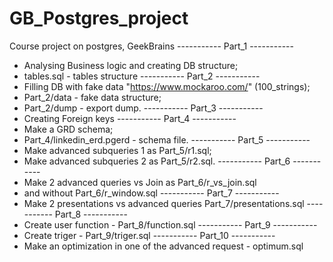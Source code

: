 # GB_Postgres_project
Сourse project on postgres, GeekBrains
----------- Part_1 -----------
- Analysing Business logic and creating DB structure;
- tables.sql - tables structure
----------- Part_2 -----------
- Filling DB with fake data "https://www.mockaroo.com/" (100_strings);
- Part_2/data - fake data structure;
- Part_2/dump - export dump.
----------- Part_3 -----------
- Creating Foreign keys
----------- Part_4 -----------
- Make a GRD schema;
- Part_4/linkedin_erd.pgerd - schema file.
----------- Part_5 -----------
- Make advanced subqueries 1 as Part_5/r1.sql;
- Make advanced subqueries 2 as Part_5/r2.sql.
----------- Part_6 -----------
- Make 2 advanced queries vs Join as Part_6/r_vs_join.sql
- and without Part_6/r_window.sql
----------- Part_7 -----------
- Make 2 presentations vs advanced queries Part_7/presentations.sql
----------- Part_8 -----------
- Create user function - Part_8/function.sql
----------- Part_9 -----------
- Create triger - Part_9/triger.sql
----------- Part_10 -----------
- Make an optimization in one of the advanced request - optimum.sql